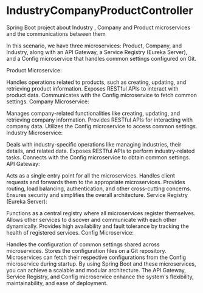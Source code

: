 # IndustryCompanyProductController
Spring Boot project about Industry , Company and Product microservices and the communications between them

 In this scenario, we have three microservices: Product, Company, and Industry, along with an API Gateway, a Service Registry (Eureka Server), and a Config microservice that handles common settings configured on Git.

Product Microservice:

Handles operations related to products, such as creating, updating, and retrieving product information.
Exposes RESTful APIs to interact with product data.
Communicates with the Config microservice to fetch common settings.
Company Microservice:

Manages company-related functionalities like creating, updating, and retrieving company information.
Provides RESTful APIs for interacting with company data.
Utilizes the Config microservice to access common settings.
Industry Microservice:

Deals with industry-specific operations like managing industries, their details, and related data.
Exposes RESTful APIs to perform industry-related tasks.
Connects with the Config microservice to obtain common settings.
API Gateway:

Acts as a single entry point for all the microservices.
Handles client requests and forwards them to the appropriate microservices.
Provides routing, load balancing, authentication, and other cross-cutting concerns.
Ensures security and simplifies the overall architecture.
Service Registry (Eureka Server):

Functions as a central registry where all microservices register themselves.
Allows other services to discover and communicate with each other dynamically.
Provides high availability and fault tolerance by tracking the health of registered services.
Config Microservice:

Handles the configuration of common settings shared across microservices.
Stores the configuration files on a Git repository.
Microservices can fetch their respective configurations from the Config microservice during startup.
By using Spring Boot and these microservices, you can achieve a scalable and modular architecture. The API Gateway, Service Registry, and Config microservice enhance the system's flexibility, maintainability, and ease of deployment.
